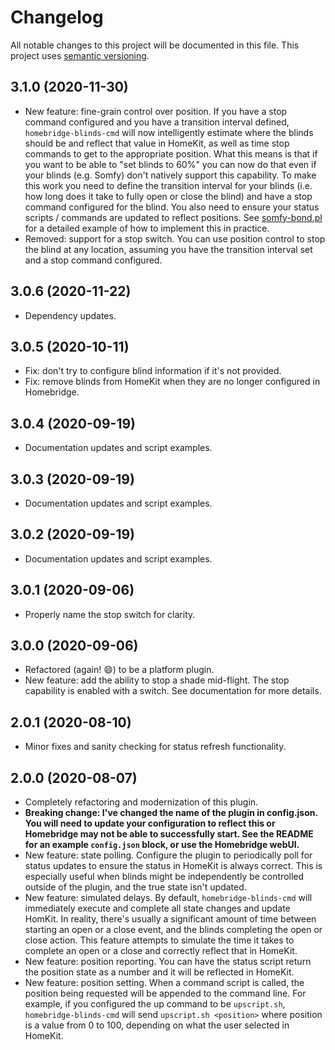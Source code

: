 # Changelog

All notable changes to this project will be documented in this file. This project uses [semantic versioning](https://semver.org/).

## 3.1.0 (2020-11-30)
  * New feature: fine-grain control over position. If you have a stop command configured and you have a transition interval defined, `homebridge-blinds-cmd` will now intelligently estimate where the blinds should be and reflect that value in HomeKit, as well as time stop commands to get to the appropriate position. What this means is that if you want to be able to "set blinds to 60%" you can now do that even if your blinds (e.g. Somfy) don't natively support this capability. To make this work you need to define the transition interval for your blinds (i.e. how long does it take to fully open or close the blind) and have a stop command configured for the blind. You also need to ensure your status scripts / commands are updated to reflect positions. See [somfy-bond.pl](https://github.com/hjdhjd/homebridge-blinds-cmd/blob/master/scripts/somfy-bond.pl) for a detailed example of how to implement this in practice.
  * Removed: support for a stop switch. You can use position control to stop the blind at any location, assuming you have the transition interval set and a stop command configured.

## 3.0.6 (2020-11-22)
  * Dependency updates.

## 3.0.5 (2020-10-11)
  * Fix: don't try to configure blind information if it's not provided.
  * Fix: remove blinds from HomeKit when they are no longer configured in Homebridge.

## 3.0.4 (2020-09-19)
  * Documentation updates and script examples.

## 3.0.3 (2020-09-19)
  * Documentation updates and script examples.

## 3.0.2 (2020-09-19)
  * Documentation updates and script examples.

## 3.0.1 (2020-09-06)
  * Properly name the stop switch for clarity.

## 3.0.0 (2020-09-06)
  * Refactored (again! :smile:) to be a platform plugin.
  * New feature: add the ability to stop a shade mid-flight. The stop capability is enabled with a switch. See documentation for more details.

## 2.0.1 (2020-08-10)
  * Minor fixes and sanity checking for status refresh functionality.

## 2.0.0 (2020-08-07)
  * Completely refactoring and modernization of this plugin.
  * **Breaking change: I've changed the name of the plugin in config.json. You will need to update your configuration to reflect this or Homebridge may not be able to successfully start. See the README for an example `config.json` block, or use the Homebridge webUI.**
  * New feature: state polling. Configure the plugin to periodically poll for status updates to ensure the status in HomeKit is always correct. This is especially useful when blinds might be independently be controlled outside of the plugin, and the true state isn't updated.
  * New feature: simulated delays. By default, `homebridge-blinds-cmd` will immediately execute and complete all state changes and update HomKit. In reality, there's usually a significant amount of time between starting an open or a close event, and the blinds completing the open or close action. This feature attempts to simulate the time it takes to complete an open or a close and correctly reflect that in HomeKit.
  * New feature: position reporting. You can have the status script return the position state as a number and it will be reflected in HomeKit.
  * New feature: position setting. When a command script is called, the position being requested will be appended to the command line. For example, if you configured the up command to be `upscript.sh`, `homebridge-blinds-cmd` will send `upscript.sh <position>` where position is a value from 0 to 100, depending on what the user selected in HomeKit.


